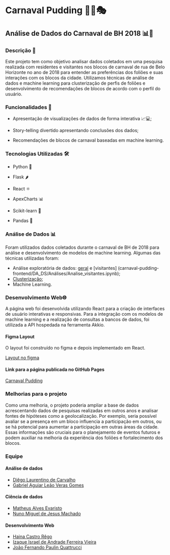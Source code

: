 # Carnaval Pudding 🎉🥳🎭

## Análise de Dados do Carnaval de BH 2018 📊🤔

### Descrição 📝

Este projeto tem como objetivo analisar dados coletados em uma pesquisa realizada com residentes e visitantes nos blocos de carnaval de rua de Belo Horizonte no ano de 2018 para entender as preferências dos foliões e suas interações com os blocos da cidade. Utilizamos técnicas de análise de dados e machine learning para clusterização de perfis de foliões e desenvolvimento de recomendações de blocos de acordo com o perfil do usuário.

### Funcionalidades 🚀

- Apresentação de visualizações de dados de forma interativa 📈💻;

- Story-telling divertido apresentando conclusões dos dados;

- Recomendações de blocos de carnaval baseadas em machine learning.

### Tecnologias Utilizadas 🛠️

- Python 🐍

- Flask 🌶️

- React ⚛️

- ApexCharts 📊

- Scikit-learn 🧠

- Pandas 🐼

### Análise de Dados 📊

Foram utilizados dados coletados durante o carnaval de BH de 2018 para análise e desenvolvimento de modelos de machine learning. Algumas das técnicas utilizadas foram:

- Análise exploratória de dados: [geral](carnaval-pudding-frontend/DA_DS/Análises/Codigo_analise_geral.ipynb) e [visitantes] (carnaval-pudding-frontend/DA_DS/Análises/Analise_visitantes.ipynb);
- [Clusterização](https://github.com/hainaha/carnaval-pudding-frontend/blob/main/clustering.ipynb);
- Machine Learning.

### Desenvolvimento Web🌐

A página web foi desenvolvida utilizando React para a criação de interfaces de usuário interativas e responsivas. Para a integração com os modelos de machine learning e a realização de consultas a bancos de dados, foi utilizada a API hospedada na ferramenta Akkio.

#### Figma Layout

O layout foi construído no figma e depois implementado em React.

[Layout no figma](https://www.figma.com/file/g4RNrnDo9C2xhgeugYiDby/Carnaval-Pudding)

#### Link para a página publicada no GitHub Pages

[Carnaval Pudding](https://hainaha.github.io/carnaval-pudding-frontend/)

### Melhorias para o projeto

Como uma melhoria, o projeto poderia ampliar a base de dados acrescentando dados de pesquisas realizadas em outros anos e analisar fontes de hipóteses como a geolocalização. Por exemplo, seria possível avaliar se a presença em um bloco influencia a participação em outros, ou se há potencial para aumentar a participação em outras áreas da cidade. Essas informações são cruciais para o planejamento de eventos futuros e podem auxiliar na melhoria da experiência dos foliões e fortalecimento dos blocos.

### Equipe

#### Análise de dados

- [Diêgo Laurentino de Carvalho](https://github.com/diego-analytics)
- [Gabriel Aguiar Leão Veras Gomes](https://github.com/Aguiar-Gabriel)

#### Ciência de dados

- [Matheus Alves Evaristo](https://github.com/evaristomat)
- [Nuno Miguel de Jesus Machado](https://github.com/NunoMac)

#### Desenvolvimento Web

- [Haina Castro Rêgo](https://github.com/hainaha)
- [Izaque Israel de Andrade Ferreira Vieira](https://github.com/izaqueIsrael)
- [João Fernando Paulin Quattrucci](https://github.com/joaofq)
